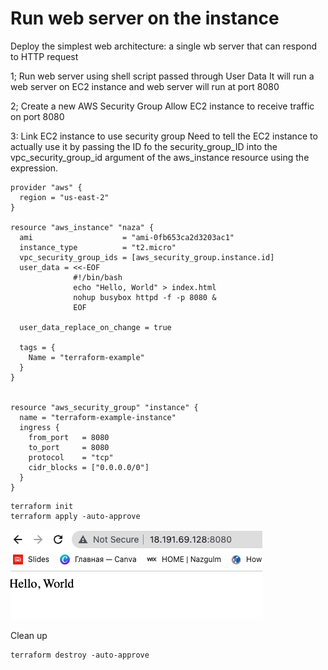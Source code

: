 # Run web server on the instance

Deploy the simplest web architecture: a single wb server that can respond to HTTP request

1; Run web server using shell script passed through User Data
It will run  a web server on EC2 instance and web server will run at port 8080

2; Create a new AWS Security Group
Allow EC2 instance to receive traffic on port 8080

3: Link EC2 instance to use security group
Need to tell the EC2 instance to actually use it by passing the ID fo the security_group_ID into the vpc_security_group_id argument of the aws_instance resource using the expression.

```
provider "aws" {
  region = "us-east-2"
}

resource "aws_instance" "naza" {
  ami                    = "ami-0fb653ca2d3203ac1"
  instance_type          = "t2.micro"
  vpc_security_group_ids = [aws_security_group.instance.id]
  user_data = <<-EOF
              #!/bin/bash
              echo "Hello, World" > index.html
              nohup busybox httpd -f -p 8080 &
              EOF

  user_data_replace_on_change = true

  tags = {
    Name = "terraform-example"
  }
}


resource "aws_security_group" "instance" {
  name = "terraform-example-instance"
  ingress {
    from_port   = 8080
    to_port     = 8080
    protocol    = "tcp"
    cidr_blocks = ["0.0.0.0/0"]
  }
}
```

```
terraform init
terraform apply -auto-approve
```

![singleWeb](singleWeb.png)

Clean up
```
terraform destroy -auto-approve
```
